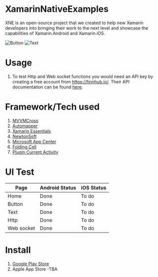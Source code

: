 # XamarinNativeExamples
XNE is an open-source project that we created to help new Xamarin developers into bringing their work to the next level and showcase the capabilities of Xamarin.Android and Xamarin.iOS.

![Button](https://media.giphy.com/media/p4WmQfkarLqqEDOEHQ/giphy.gif) ![Text](https://media.giphy.com/media/NQyXIdUzVHoeXuY3Wu/giphy.gif)

# Usage
1. To test Http and Web socket functions you would need an API key by creating a free account from https://finnhub.io/. Their API documentation can be found [here](https://finnhub.io/docs/api).

# Framework/Tech used
1. [MVVMCross](https://www.mvvmcross.com/)
2. [Automapper](https://automapper.org/)
3. [Xamarin Essentials](https://github.com/xamarin/Essentials)
4. [NewtonSoft](https://www.newtonsoft.com/json)
5. [Microsoft App Center](https://appcenter.ms/apps)
6. [Folding Cell](https://github.com/Baseflow/FoldingCell)
7. [Plugin Current Activity](https://github.com/jamesmontemagno/CurrentActivityPlugin)

# UI Test
| Page  | Android Status | iOS Status |
| ------------- | ------------- | ------------- |
| Home  | Done  | To do  |
| Button  | Done  | To do  |
| Text | Done  | To do  |
| Http  | Done  | To do  |
| Web socket | Done  | To do  |

# Install
1. [Google Play Store](https://play.google.com/store/apps/details?id=com.astromobilesolutions.xamarinnativeexamples.droid)
2. Apple App Store -TBA
